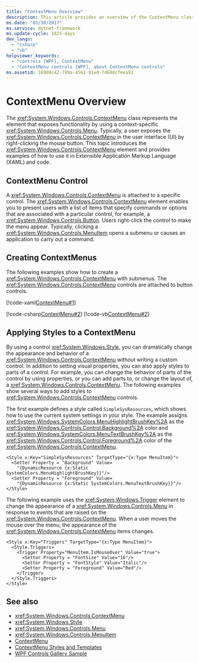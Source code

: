 ```yaml
---
title: "ContextMenu Overview"
description: This article provides an overview of the ContextMenu class, which represents the element that exposes functionality by using a context-specific Menu.
ms.date: "03/30/2017"
ms.service: dotnet-framework
ms.update-cycle: 1825-days
dev_langs:
  - "csharp"
  - "vb"
helpviewer_keywords:
  - "controls [WPF], ContextMenu"
  - "ContextMenu controls [WPF], about ContextMenu controls"
ms.assetid: 16909c42-799a-4561-91e0-7d69dcfeea91
---
```

# ContextMenu Overview

The <xref:System.Windows.Controls.ContextMenu> class represents the element that exposes functionality by using a context-specific <xref:System.Windows.Controls.Menu>. Typically, a user exposes the <xref:System.Windows.Controls.ContextMenu> in the user interface (UI) by right-clicking the mouse button. This topic introduces the <xref:System.Windows.Controls.ContextMenu> element and provides examples of how to use it in Extensible Application Markup Language (XAML) and code.

<a name="contextmenu_control"></a>

## ContextMenu Control

A <xref:System.Windows.Controls.ContextMenu> is attached to a specific control. The <xref:System.Windows.Controls.ContextMenu> element enables you to present users with a list of items that specify commands or options that are associated with a particular control, for example, a <xref:System.Windows.Controls.Button>. Users right-click the control to make the menu appear. Typically, clicking a <xref:System.Windows.Controls.MenuItem> opens a submenu or causes an application to carry out a command.

<a name="creating_contextmenus"></a>

## Creating ContextMenus

The following examples show how to create a <xref:System.Windows.Controls.ContextMenu> with submenus. The <xref:System.Windows.Controls.ContextMenu> controls are attached to button controls.

[!code-xaml[ContextMenu#1](~/samples/snippets/csharp/VS_Snippets_Wpf/ContextMenu/CSharp/Pane1.xaml#1)]

[!code-csharp[ContextMenu#2](~/samples/snippets/csharp/VS_Snippets_Wpf/ContextMenu/CSharp/Pane1.xaml.cs#2)]
[!code-vb[ContextMenu#2](~/samples/snippets/visualbasic/VS_Snippets_Wpf/ContextMenu/VisualBasic/Pane1.xaml.vb#2)]

<a name="applying_styles_to_contextmenu"></a>

## Applying Styles to a ContextMenu

By using a control <xref:System.Windows.Style>, you can dramatically change the appearance and behavior of a <xref:System.Windows.Controls.ContextMenu> without writing a custom control. In addition to setting visual properties, you can also apply styles to parts of a control. For example, you can change the behavior of parts of the control by using properties, or you can add parts to, or change the layout of, a <xref:System.Windows.Controls.ContextMenu>. The following examples show several ways to add styles to <xref:System.Windows.Controls.ContextMenu> controls.

The first example defines a style called `SimpleSysResources`, which shows how to use the current system settings in your style. The example assigns <xref:System.Windows.SystemColors.MenuHighlightBrushKey%2A> as the <xref:System.Windows.Controls.Control.Background%2A> color and <xref:System.Windows.SystemColors.MenuTextBrushKey%2A> as the <xref:System.Windows.Controls.Control.Foreground%2A> color of the <xref:System.Windows.Controls.ContextMenu>.

```xaml
<Style x:Key="SimpleSysResources" TargetType="{x:Type MenuItem}">
  <Setter Property = "Background" Value=
    "{DynamicResource {x:Static SystemColors.MenuHighlightBrushKey}}"/>
  <Setter Property = "Foreground" Value=
    "{DynamicResource {x:Static SystemColors.MenuTextBrushKey}}"/>
</Style>
```

The following example uses the <xref:System.Windows.Trigger> element to change the appearance of a <xref:System.Windows.Controls.Menu> in response to events that are raised on the <xref:System.Windows.Controls.ContextMenu>. When a user moves the mouse over the menu, the appearance of the <xref:System.Windows.Controls.ContextMenu> items changes.

```xaml
<Style x:Key="Triggers" TargetType="{x:Type MenuItem}">
  <Style.Triggers>
    <Trigger Property="MenuItem.IsMouseOver" Value="true">
      <Setter Property = "FontSize" Value="16"/>
      <Setter Property = "FontStyle" Value="Italic"/>
      <Setter Property = "Foreground" Value="Red"/>
    </Trigger>
  </Style.Triggers>
</Style>
```

## See also

- <xref:System.Windows.Controls.ContextMenu>
- <xref:System.Windows.Style>
- <xref:System.Windows.Controls.Menu>
- <xref:System.Windows.Controls.MenuItem>
- [ContextMenu](contextmenu.md)
- [ContextMenu Styles and Templates](contextmenu-styles-and-templates.md)
- [WPF Controls Gallery Sample](https://github.com/Microsoft/WPF-Samples/tree/master/Getting%20Started/ControlsAndLayout)
